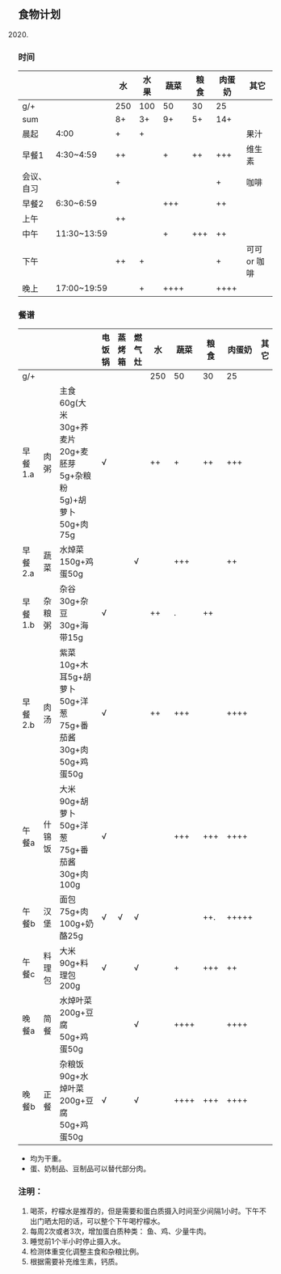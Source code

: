 ## 食物计划
2020.

### 时间
| | | 水 | 水果 | 蔬菜 | 粮食 | 肉蛋奶 | 其它 |
| --- |--- |--- |--- |--- |--- |--- |--- |
| g/+ |  | 250 | 100 | 50 | 30 | 25 |  |
| sum |  | 8+ | 3+ | 9+ | 5+ | 14+ | |
| 晨起 | 4:00 | + | + | | | | 果汁 |
| 早餐1 | 4:30~4:59 | ++ |  | + | ++ | +++ | 维生素 |
| 会议、自习 |  | + |  | | | + | 咖啡 |
| 早餐2 | 6:30~6:59 | |  | +++| | ++ |  |
| 上午 |  | ++ |  | | | |  |
| 中午 | 11:30~13:59 | |  | + | +++ | ++ | |
| 下午 | | ++ | + | | | + | 可可 or 咖啡 |
| 晚上 | 17:00~19:59 |  | + | ++++ | | ++++ | |

### 餐谱
| | | | 电饭锅 | 蒸烤箱 | 燃气灶 | 水 | 蔬菜 | 粮食 | 肉蛋奶 | 其它 |
| --- |--- |--- |--- |--- |--- |--- |--- | --- | --- | --- |
| g/+ | | |  |  |  | 250 | 50 | 30 | 25 |  |
| 早餐1.a | 肉粥 | 主食60g(大米30g+荞麦片20g+麦胚芽5g+杂粮粉5g)+胡萝卜50g+肉75g | √ |  |  | ++ | + | ++ | +++ | |
| 早餐2.a | 蔬菜 | 水焯菜150g+鸡蛋50g |  |  | √ | | +++ | | ++ | |
| 早餐1.b | 杂粮粥 | 杂谷30g+杂豆30g+海带15g | √ | | | ++ | . | ++ |  |  |
| 早餐2.b | 肉汤 | 紫菜10g+木耳5g+胡萝卜50g+洋葱75g+番茄酱30g+肉50g+鸡蛋50g | √ |  |  | ++ | +++ | | ++++ | |
| 午餐a | 什锦饭 | 大米90g+胡萝卜50g+洋葱75g+番茄酱30g+肉100g                  | √ |  |  | | +++ | +++ | ++++ | |
| 午餐b | 汉堡 | 面包75g+肉100g+奶酪25g | √ | √ | √ | |  | ++. | +++++ | |
| 午餐c | 料理包 | 大米90g+料理包200g | √ |  | √ |  | + | +++ | ++ | |
| 晚餐a | 简餐 | 水焯叶菜200g+豆腐50g+鸡蛋50g |  |  | √ |  | ++++ |  | ++++ | |
| 晚餐b | 正餐 | 杂粮饭90g+水焯叶菜200g+豆腐50g+鸡蛋50g | √ |  | √ |  | ++++ | +++ | ++++ | |


- 均为干重。
- 蛋、奶制品、豆制品可以替代部分肉。


### 注明： 

1. 喝茶，柠檬水是推荐的，但是需要和蛋白质摄入时间至少间隔1小时。下午不出门晒太阳的话，可以整个下午喝柠檬水。
2. 每周2次或者3次，增加蛋白质种类： 鱼、鸡、少量牛肉。
3. 睡觉前1个半小时停止摄入水。
4. 检测体重变化调整主食和杂粮比例。
5. 根据需要补充维生素，钙质。